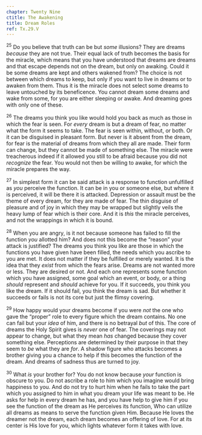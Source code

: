 ```yaml
---
chapter: Twenty Nine
ctitle: The Awakening
title: Dream Roles
ref: Tx.29.V
---
```


<sup>25</sup> Do you believe that truth can be but *some* illusions? They are
dreams *because* they are not true. Their equal lack of truth becomes
the basis for the miracle, which means that you have understood that
dreams are dreams and that escape depends not on the dream, but only on
awaking. Could it be some dreams are kept and others wakened from? The
choice is not between which dreams to keep, but only if you want to live
in dreams or to awaken from them. Thus it is the miracle does not select
some dreams to leave untouched by its beneficence. You cannot dream some
dreams and wake from some, for you are either sleeping or awake. And
dreaming goes with only one of these.

<sup>26</sup> The dreams you think you like would hold you back as much as those in
which the fear is seen. For *every* dream is but a dream of fear, no
matter what the form it seems to take. The fear is seen within, without,
or both. Or it can be disguised in pleasant form. But never is it absent
from the dream, for fear is the material of dreams from which they all
are made. Their form can change, but they cannot be made of something
else. The miracle were treacherous indeed if it allowed you still to be
afraid because you did not *recognize* the fear. You would not then be
willing to awake, for which the miracle prepares the way.

<sup>27</sup> In simplest form it can be said attack is a response to function
unfulfilled as *you* perceive the function. It can be in you or someone
else, but where it is perceived, it will be there it is attacked.
Depression or assault must be the theme of every dream, for they are
made of fear. The thin disguise of pleasure and of joy in which they may
be wrapped but slightly veils the heavy lump of fear which is their
core. And it is *this* the miracle perceives, and not the wrappings in
which it is bound.

<sup>28</sup> When you are angry, is it not because someone has failed to fill the
function *you* allotted him? And does not this become the “reason” your
attack is justified? The dreams you think you like are those in which
the functions you have given have been filled, the needs which you
ascribe to you are met. It does not matter if they be fulfilled or
merely wanted. It is the idea that they *exist* from which the fears
arise. Dreams are not wanted more or less. They are desired or not. And
each one represents some function which you have assigned, some goal
which an event, or body, or a thing *should* represent and *should*
achieve for you. If it succeeds, you think you like the dream. If it
should fail, you think the dream is sad. But whether it succeeds or
fails is not its core but just the flimsy covering.

<sup>29</sup> How happy would your dreams become if you were *not* the one who gave
the “proper” role to every figure which the dream contains. No one can
fail but your *idea* of him, and there is no betrayal *but* of this. The
core of dreams the Holy Spirit gives is *never* one of fear. The
coverings may not appear to change, but what they mean *has* changed
because they cover something else. Perceptions are determined by their
purpose in that they seem to *be* what they are *for*. A shadow figure
who attacks becomes a brother giving you a chance to help if this
becomes the function of the dream. And dreams of sadness thus are turned
to joy.

<sup>30</sup> What *is* your brother for? You do not know because *your* function
is obscure to you. Do not ascribe a role to him which you imagine would
bring happiness to you. And do not try to hurt him when he fails to take
the part which you assigned to him in what you dream your life was meant
to be. He asks for help in every dream he has, and you have help to give
him if you see the function of the dream as He perceives its function,
Who can utilize all dreams as means to serve the function given Him.
Because He loves the dreamer not the dream, each dream becomes an
offering of love. For at its center is His love for you, which lights
whatever form it takes with love.

